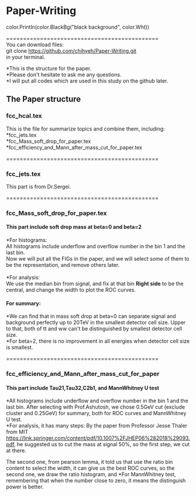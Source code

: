 
# Paper-Writing

color.Println(color.BlackBg("black background", color.Wht))

=============================================<br />
You can download files:<br />
git clone https://github.com/chihyeh/Paper-Writing.git <br />
in your terminal.

*This is the structure for the paper.<br />
*Please don't hesitate to ask me any questions.<br />
*I will put all codes which are used in this study on the github later.<br />


## The Paper structure

### fcc_hcal.tex
This is the file for summarize topics and combine them, including:<br />
*fcc_jets.tex<br />
*fcc_Mass_soft_drop_for_paper.tex<br />
*fcc_efficiency_and_Mann_after_mass_cut_for_paper.tex<br />

=============================================
### fcc_jets.tex
This part is from Dr.Sergei.<br />

=============================================
### fcc_Mass_soft_drop_for_paper.tex 
#### This part include soft drop mass at beta=0 and beta=2 
*For histograms:<br />
All histograms include underflow and overflow number in the bin 1 and the last bin.<br />
Now we will put all the FIGs in the paper, and we will select some of them to be the representation, and remove others later.<br />
<br />
*For analysis:<br />
We use the median bin from signal, and fix at that bin **Right side** to be the central, and change the width to plot the ROC curves.<br />

#### For summary: 
*We can find that in mass soft drop at beta=0 can separate signal and background perfectly up to 20TeV in the smallest detector cell size. Upper to that, both of tt and ww can't be distinguished by smallest detector cell size.<br />
*For beta=2, there is no improvement in all energies when detector cell size is smallest.<br />

=============================================
### fcc_efficiency_and_Mann_after_mass_cut_for_paper
#### This part include Tau21,Tau32,C2b1, and MannWhitney U test 
*All histograms include underflow and overflow number in the bin 1 and the last bin.
After selecting with Prof.Ashutosh, we chose 0.5GeV cut (exclude cluster and 0.25GeV) for summary, both for ROC curves and MannWhitney U test.<br />
*For analysis, it has many steps:
By the paper from Professor Jesse Thaler from MIT <https://link.springer.com/content/pdf/10.1007%2FJHEP06%282018%29093.pdf>, he suggested us to cut the mass at signal 50%, so the first step, we cut at there.

The second one, from pearson lemma, it told us that use the ratio bin content to select the width, it can give us the best ROC curves, so the second one, we draw the ratio histogram, and 
*For MannWhitney test, remembering that when the number close to zero, it means the distinguish power is better.
